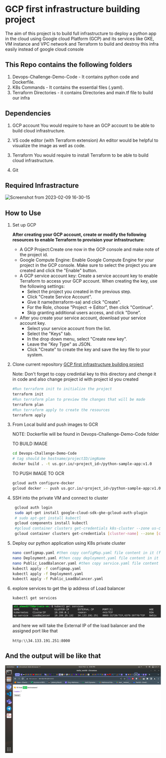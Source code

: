 # GCP first infrastructure building project

The aim of this project is to build full infrastructure to deploy a python app in the cloud using Google cloud Platform (GCP) and its services like GKE, VM instance and VPC network and Terraform to build and destroy this infra easily instead of google cloud console

## This Repo contains the following folders

1. Devops-Challenge-Demo-Code - It contains python code and Dockerfile.
2. K8s Commands - It contains the essential files (.yaml).
3. Terraform Directories - it contains Directories and main.tf file to build our infra

## Dependencies

1. GCP account
    You would require to have an GCP account to be able to build cloud infrastructure.

2. VS code editor (with Terraform extension)
    An editor would be helpful to visualize the image as well as code.

3. Terraform
    You would require to install Terraform to be able to build cloud infrastructure.

4. Git

## Required Infrastracture

![Screenshot from 2023-02-09 16-30-15](https://user-images.githubusercontent.com/57557314/217871474-502744c2-7391-4d5e-9f31-3764cc76432e.png)

## How to Use

1. Set up GCP

    **After creating your GCP account, create or modify the following resources to enable Terraform to provision your infrastructure:**

    - A GCP Project:Create one now in the GCP console and make note of the project id.
    - Google Compute Engine: Enable Google Compute Engine for your project in the GCP console. Make  sure to select the project you are created and click the "Enable" button.
    - A GCP service account key: Create a service account key to enable Terraform to access your GCP account.
    When creating the key, use the following settings:
      - Select the project you created in the previous step.
      - Click "Create Service Account".
      - Give it name(terraform-sa)  and click "Create".
      - For the Role, choose "Project -> Editor", then click "Continue".
      - Skip granting additional users access, and click "Done".
    - After you create your service account, download your service account key.
      - Select your service account from the list.
      - Select the "Keys" tab.
      - In the drop down menu, select "Create new key".
      - Leave the "Key Type" as JSON.
      - Click "Create" to create the key and save the key file to your system.
  
2. Clone current repository [GCP first infrastructure building project](https://github.com/Aly-Ghazal/GCP-first-infrastructure-building-project)

    Note: Don't forget to copy credintial key to this directory and chenge it in code and also change project id with project id you created

    ``` bash
    #Run terraform init to initialize the project
    terraform init 
    #Run terraform plan to preview the changes that will be made
    terraform plan
    #Run terraform apply to create the resources
    terraform apply
    ```

3. From Local build and push images to GCR

   NOTE: Dockerfile will be found in Devops-Challenge-Demo-Code folder

    TO BUILD IMAGE

    ``` bash
    cd Devops-Challenge-Demo-Code
    # tag should be hostname/projectID/imgName
    docker build . -t us.gcr.io/<project_id>/python-sample-app:v1.0 
    ```

    TO PUSH IMAGE TO GCR

    ```bash
    gcloud auth configure-docker
    gcloud docker -- push us.gcr.io/<project_id>/python-sample-app:v1.0 
    ```

4. SSH into the private VM and connect to cluster

    ```bash
     gcloud auth login
     sudo apt-get install google-cloud-sdk-gke-gcloud-auth-plugin
     # sudo apt-get install kubectl
     gcloud components install kubectl
     #gcloud container clusters get-credentials k8s-cluster --zone us-central1-a --project shrouk-iti
     gcloud container clusters get-credentials [cluster-name] --zone [cluster-zone] --project[project-id]
    ```

5. Deploy our python application using K8s private cluster

    ```bash
    nano configmap.yaml #then copy configMap.yaml file content in it (from K8s commands directory)
    nano Deployment.yaml #then copy deployment.yaml file content in it (from K8s commands directory)
    nano Public_LoadBalancer.yaml #then copy service.yaml file content in it (from K8s commands directory)
    kubectl apply -f configmap.yaml
    kubectl apply -f Deployment.yaml
    kubectl apply -f Public_LoadBalancer.yaml
    ```

6. explore services to get the ip address of Load balancer

    ```bash
    kubectl get services
    ```

    ![result of get scv](result_Pics/LoadBalancerResult.png "External IP")

    and here we will take the External IP of the load balancer and the assigned port like that

    ```http:\\34.133.191.251:8000```

## And the output will be like that

![result of get scv](result_Pics/output.png "Output")
